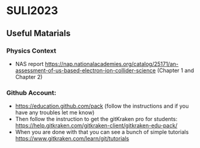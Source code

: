 # SULI2023
## Useful Matarials 
### Physics Context
- NAS report https://nap.nationalacademies.org/catalog/25171/an-assessment-of-us-based-electron-ion-collider-science (Chapter 1 and Chapter 2)
### Github Account:
- https://education.github.com/pack (follow the instructions and if you have any troubles let me know)
- Then follow the instruction to get the gitKraken pro for students: https://help.gitkraken.com/gitkraken-client/gitkraken-edu-pack/
- When you are done with that you can see a bunch of simple tutorials https://www.gitkraken.com/learn/git/tutorials
